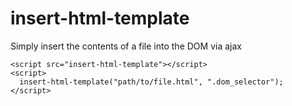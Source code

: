 insert-html-template
====================

Simply insert the contents of a file into the DOM via ajax
  
    <script src="insert-html-template"></script>
    <script>
      insert-html-template("path/to/file.html", ".dom_selector");
    </script>
